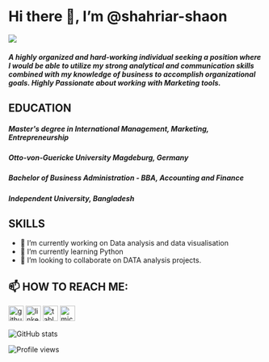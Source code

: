 # Hi there 👋, I’m @shahriar-shaon
 ![](https://code.visualstudio.com/assets/docs/languages/tsql/intellisense.gif)

##### A highly organized and hard-working individual seeking a position where I would be able to utilize my strong analytical and communication skills combined with my knowledge of business to accomplish organizational goals. Highly Passionate about working with Marketing tools.

## EDUCATION

##### *Master's degree in International Management, Marketing, Entrepreneurship* 
##### Otto-von-Guericke University Magdeburg, Germany

##### *Bachelor of Business Administration - BBA, Accounting and Finance*
##### Independent University, Bangladesh

## SKILLS
- 🔭 I’m currently working on Data analysis and data visualisation 
- 🌱 I’m currently learning Python 
- 👯 I’m looking to collaborate on DATA analysis projects. 

## 📫 HOW TO REACH ME:


[<img src='https://cdn.jsdelivr.net/npm/simple-icons@3.0.1/icons/github.svg' alt='github' height='30'>](https://github.com/shahriar-shaon) 
[<img src='https://cdn.jsdelivr.net/npm/simple-icons@3.0.1/icons/linkedin.svg' alt='linkedin' height='30'>](https://www.linkedin.com/in/https://www.linkedin.com/in/shaon-shahriar//)  [<img src='https://cdn.jsdelivr.net/npm/simple-icons@3.0.1/icons/tableau.svg' alt='tableau' height='30'>](https://public.tableau.com/app/profile/shahriar4560)  [<img src='https://cdn.jsdelivr.net/npm/simple-icons@3.0.1/icons/microsoftoutlook.svg' alt='microsoftoutlook' height='30'>](shahriar.shaon@outlook.com)  

![GitHub stats](https://github-readme-stats.vercel.app/api?username=shahriar-shaon&show_icons=true)  

![Profile views](https://gpvc.arturio.dev/shahriar-shaon)  
